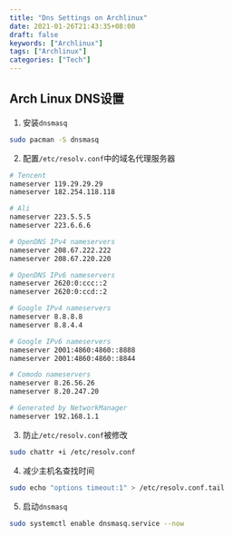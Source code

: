 ```yaml
---
title: "Dns Settings on Archlinux"
date: 2021-01-26T21:43:35+08:00
draft: false
keywords: ["Archlinux"]
tags: ["Archlinux"]
categories: ["Tech"]
---
```


## Arch Linux DNS设置

1. 安装`dnsmasq`

```sh
sudo pacman -S dnsmasq
```

2. 配置`/etc/resolv.conf`中的域名代理服务器

```sh
# Tencent
nameserver 119.29.29.29
nameserver 182.254.118.118

# Ali
nameserver 223.5.5.5
nameserver 223.6.6.6

# OpenDNS IPv4 nameservers
nameserver 208.67.222.222
nameserver 208.67.220.220

# OpenDNS IPv6 nameservers
nameserver 2620:0:ccc::2
nameserver 2620:0:ccd::2

# Google IPv4 nameservers
nameserver 8.8.8.8
nameserver 8.8.4.4

# Google IPv6 nameservers
nameserver 2001:4860:4860::8888
nameserver 2001:4860:4860::8844

# Comodo nameservers
nameserver 8.26.56.26
nameserver 8.20.247.20

# Generated by NetworkManager
nameserver 192.168.1.1
```

3. 防止`/etc/resolv.conf`被修改

```sh
sudo chattr +i /etc/resolv.conf
```

4. 减少主机名查找时间

```sh
sudo echo "options timeout:1" > /etc/resolv.conf.tail
```

5. 启动`dnsmasq`

```sh
sudo systemctl enable dnsmasq.service --now

```
